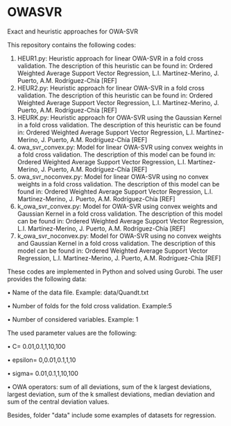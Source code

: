 # OWASVR
Exact and heuristic approaches for OWA-SVR

This repository contains the following codes:
1.	HEUR1.py: Heuristic approach for linear OWA-SVR in a fold cross validation. The description of this heuristic can be found in: Ordered Weighted Average Support Vector Regression, L.I. Martínez-Merino, J. Puerto, A.M. Rodríguez-Chía [REF]
2.	HEUR2.py: Heuristic approach for linear OWA-SVR in a fold cross validation. The description of this heuristic can be found in: Ordered Weighted Average Support Vector Regression, L.I. Martínez-Merino, J. Puerto, A.M. Rodríguez-Chía [REF]
3.	HEURK.py: Heuristic approach for OWA-SVR using the Gaussian Kernel in a fold cross validation. The description of this heuristic can be found in: Ordered Weighted Average Support Vector Regression, L.I. Martínez-Merino, J. Puerto, A.M. Rodríguez-Chía [REF]
4.	owa_svr_convex.py: Model for linear OWA-SVR using convex weights in a fold cross validation. The description of this model can be found in: Ordered Weighted Average Support Vector Regression, L.I. Martínez-Merino, J. Puerto, A.M. Rodríguez-Chía [REF]
5.	owa_svr_noconvex.py: Model for linear OWA-SVR using no convex weights in a fold cross validation. The description of this model can be found in: Ordered Weighted Average Support Vector Regression, L.I. Martínez-Merino, J. Puerto, A.M. Rodríguez-Chía [REF]
6.	k_owa_svr_convex.py: Model for OWA-SVR using convex weights and Gaussian Kernel in a fold cross validation. The description of this model can be found in: Ordered Weighted Average Support Vector Regression, L.I. Martínez-Merino, J. Puerto, A.M. Rodríguez-Chía [REF]
7.	k_owa_svr_noconvex.py: Model for OWA-SVR using no convex weights and Gaussian Kernel in a fold cross validation. The description of this model can be found in: Ordered Weighted Average Support Vector Regression, L.I. Martínez-Merino, J. Puerto, A.M. Rodríguez-Chía [REF]
   
These codes are implemented in Python and solved using Gurobi. The user provides the following data:

•	Name of the data file. Example: data/Quandt.txt

•	Number of folds for the fold cross validation. Example:5

•	Number of considered variables. Example: 1

The used parameter values are the following:

•	C= 0.01,0.1,1,10,100

•	epsilon= 0,0.01,0.1,1,10

•	sigma= 0.01,0.1,1,10,100

•	OWA operators: sum of all deviations, sum of the k largest deviations, largest deviation, sum of the k smallest deviations, median deviation and sum of the central deviation values.

Besides, folder "data" include some examples of datasets for regression.
